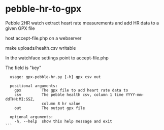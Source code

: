 # pebble-hr-to-gpx
Pebble 2HR watch extract heart rate measurements and add HR data to a given GPX file

host accept-file.php on a webserver

make uploads/health.csv writable

In the watchface settings point to accept-file.php

The field is "key"

``````
  usage: gpx-pebble-hr.py [-h] gpx csv out

  positional arguments:
    gpx         The gpx file to add heart rate data to
    csv         The pebble health csv, column 1 time YYYY-mm-ddTHH:MI:SSZ,
                column 8 hr value
    out         The output gpx file

  optional arguments:
    -h, --help  show this help message and exit
```
